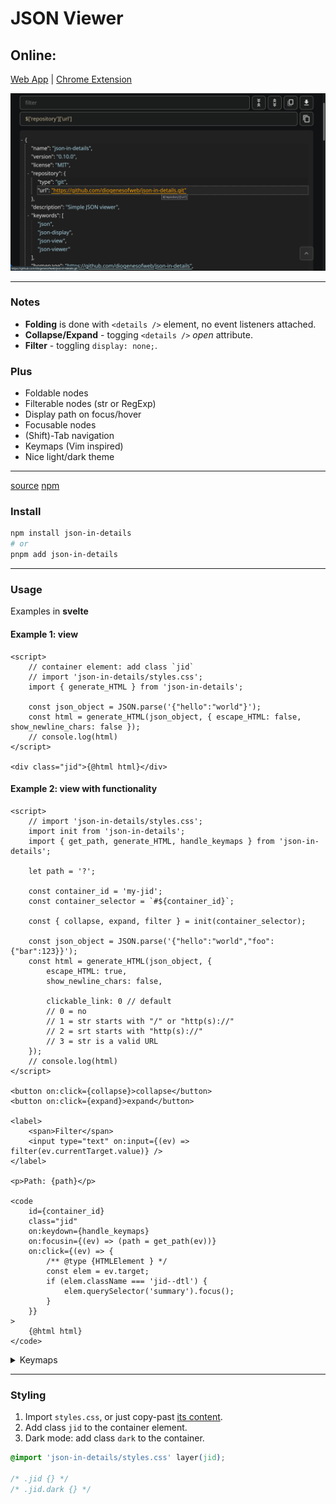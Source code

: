 # JSON Viewer

## Online:

[Web App](https://json-viewer.delphic.top)
| [Chrome Extension](https://chrome.google.com/webstore/detail/functional-json-viewer/cokkmplppnaigoodkkjopoblfaelibab)

![sceeenshot](./Screenshot.png)

---

### Notes

- **Folding** is done with `<details />` element, no event listeners attached.
- **Collapse/Expand** - togging `<details />` _open_ attribute.
- **Filter** - toggling `display: none;`.

### Plus

- Foldable nodes
- Filterable nodes (str or RegExp)
- Display path on focus/hover
- Focusable nodes
- (Shift)-Tab navigation
- Keymaps (Vim inspired)
- Nice light/dark theme

---

[source](./src/lib/) [npm](https://www.npmjs.com/package/json-in-details)

### Install

```bash
npm install json-in-details
# or
pnpm add json-in-details
```

---

### Usage

Examples in **svelte**

#### Example 1: view

```svelte
<script>
	// container element: add class `jid`
	// import 'json-in-details/styles.css';
	import { generate_HTML } from 'json-in-details';

	const json_object = JSON.parse('{"hello":"world"}');
	const html = generate_HTML(json_object, { escape_HTML: false, show_newline_chars: false });
	// console.log(html)
</script>

<div class="jid">{@html html}</div>
```

#### Example 2: view with functionality

```svelte
<script>
	// import 'json-in-details/styles.css';
	import init from 'json-in-details';
	import { get_path, generate_HTML, handle_keymaps } from 'json-in-details';

	let path = '?';

	const container_id = 'my-jid';
	const container_selector = `#${container_id}`;

	const { collapse, expand, filter } = init(container_selector);

	const json_object = JSON.parse('{"hello":"world","foo":{"bar":123}}');
	const html = generate_HTML(json_object, {
		escape_HTML: true,
		show_newline_chars: false,

		clickable_link: 0 // default
		// 0 = no
		// 1 = str starts with "/" or "http(s)://"
		// 2 = srt starts with "http(s)://"
		// 3 = str is a valid URL
	});
	// console.log(html)
</script>

<button on:click={collapse}>collapse</button>
<button on:click={expand}>expand</button>

<label>
	<span>Filter</span>
	<input type="text" on:input={(ev) => filter(ev.currentTarget.value)} />
</label>

<p>Path: {path}</p>

<code
	id={container_id}
	class="jid"
	on:keydown={handle_keymaps}
	on:focusin={(ev) => (path = get_path(ev))}
	on:click={(ev) => {
		/** @type {HTMLElement } */
		const elem = ev.target;
		if (elem.className === 'jid--dtl') {
			elem.querySelector('summary').focus();
		}
	}}
>
	{@html html}
</code>
```

<details>
<summary>Keymaps</summary>
  <p>h | ArrowLeft - move focus left (parent node)</p>
  <p>j | ArrowDown - move focus down (next sibling)</p>
  <p>k | ArrowUp - move focus up (previous sibling)</p>
  <p>l | ArrowRight - move focus right (child node)</p>
  <p>c - collapse all child nodes</p>
  <p>e - expand all child nodes</p>
</details>

---

### Styling

1. Import `styles.css`, or just copy-past [its content](./src/lib/styles.css).
2. Add class `jid` to the container element.
3. Dark mode: add class `dark` to the container.

```css
@import 'json-in-details/styles.css' layer(jid);

/* .jid {} */
/* .jid.dark {} */
```
